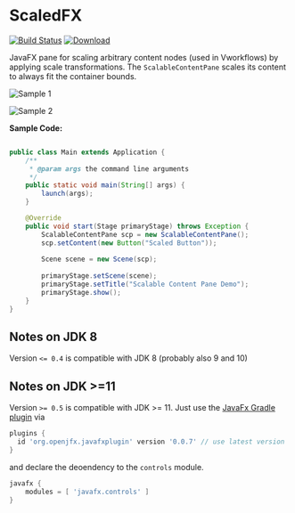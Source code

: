 # ScaledFX
[![Build Status](https://travis-ci.org/miho/ScaledFX.svg?branch=master)](https://travis-ci.org/miho/ScaledFX) [ ![Download](https://api.bintray.com/packages/miho/ScaledFX/ScaledFX/images/download.svg) ](https://bintray.com/miho/ScaledFX/ScaledFX/_latestVersion)

JavaFX pane for scaling arbitrary content nodes (used in Vworkflows) by applying scale transformations. The `ScalableContentPane` scales its content to always fit the container bounds.  

![Sample 1](https://media.giphy.com/media/l3vR99nMoId6DEOeA/giphy.gif)

![Sample 2](https://media.giphy.com/media/XvKr0mGNGtP8I/giphy.gif)

**Sample Code:**

```java

public class Main extends Application {
    /**
     * @param args the command line arguments
     */
    public static void main(String[] args) {
        launch(args);
    }

    @Override
    public void start(Stage primaryStage) throws Exception {
        ScalableContentPane scp = new ScalableContentPane();
        scp.setContent(new Button("Scaled Button"));
        
        Scene scene = new Scene(scp);
        
        primaryStage.setScene(scene);
        primaryStage.setTitle("Scalable Content Pane Demo");
        primaryStage.show();
    }
}
```

## Notes on JDK 8

Version `<= 0.4` is compatible with JDK 8 (probably also 9 and 10)

## Notes on JDK >=11

Version `>= 0.5` is compatible with JDK >= 11. Just use the [JavaFx Gradle plugin](https://openjfx.io/openjfx-docs/#gradle) via

```gradle
plugins {
  id 'org.openjfx.javafxplugin' version '0.0.7' // use latest version
}
```

and declare the deoendency to the `controls` module.

```gradle
javafx {
    modules = [ 'javafx.controls' ]
}
```
